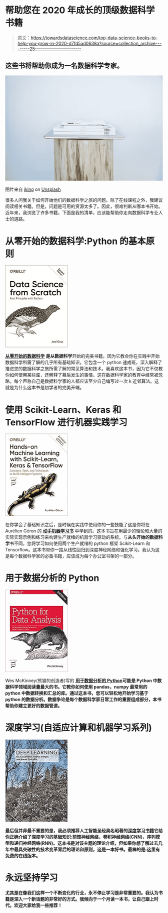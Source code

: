 # 帮助您在 2020 年成长的顶级数据科学书籍

> 原文：<https://towardsdatascience.com/top-data-science-books-to-help-you-grow-in-2020-d7fd5ad0638a?source=collection_archive---------25----------------------->

## 这些书将帮助你成为一名数据科学专家。

![](img/5cd87a61407293dfa05821be78b631cc.png)

图片来自 [jking](https://unsplash.com/@jking) on [Unsplash](https://unsplash.com/photos/DOoYFgTQWfs)

很多人问我关于如何开始他们的数据科学之旅的问题。除了在线课程之外，我建议阅读相关书籍。但是，问题是可用的资源太多了。因此，很难判断从哪本书开始。近年来，我浏览了许多书籍，下面是我的清单，应该能帮助你走向数据科学专业人士的道路。

# 从零开始的数据科学:Python 的基本原则

![](img/81ed9dbd0a12eb5ee1a8442cf7498476.png)

[**从零开始的数据科学**](https://www.amazon.com/Data-Science-Scratch-Principles-Python/dp/1492041130) **是从数据科学**开始的完美书籍，因为它教会你在实践中开始数据科学所需了解的几乎所有基础知识。它包含一个 python 速成班，深入解释了推进您的数据科学之旅所需了解的常见算法和技术。我喜欢这本书，因为它不仅教你如何使用某些库，还解释了幕后发生的事情。这在数据科学家的教育中经常被忽略。每个声称自己是数据科学家的人都应该至少自己编写过一次 k 近邻算法。这就是为什么这本书是初学者的完美开端。

# 使用 Scikit-Learn、Keras 和 TensorFlow 进行机器实践学习

![](img/e8779b6aa9f6c3d035c9ebd6ea71e449.png)

在你学会了基础知识之后，是时候在实践中使用你的一些技能了这是你将在 Aurélien Géron 的 [**动手机器学习书**](https://www.amazon.com/gp/product/1492032646/ref=as_li_qf_asin_il_tl?ie=UTF8&tag=amazonaffi048-20&creative=9325&linkCode=as2&creativeASIN=1492032646&linkId=595a64d942b857cfd493e1e4aac2997b) 中学到的。这本书旨在用最少的理论和大量的实际实现示例和练习来构建生产就绪的机器学习驱动的系统。与**从头开始的数据科学**书不同，您将学习如何使用两个生产就绪的 python 框架 Scikit-Learn 和 Tensorflow。这本书带你一路从线性回归到深度神经网络和强化学习。我认为这是每个数据科学家的必备书籍，应该成为每个办公室书架的一部分。

# 用于数据分析的 Python

![](img/4c6258a04ca1e75acd41ac693b242c19.png)

Wes McKinney(熊猫的创造者)写的 [**用于数据分析的 Python**](https://www.amazon.com/-/de/dp/1491957662/ref=sr_1_1?__mk_de_DE=%C3%85M%C3%85%C5%BD%C3%95%C3%91&keywords=Python+for+Data+Analysis&qid=1579338683&sr=8-1)**可能是 Python 中数据科学领域阅读量最大的书。它教你如何使用 pandas，numpy 最常用的 python 中数据转换和汇总的库。通过这本书，您可以轻松地开始学习基于 python 的数据分析。数据争论是每个数据科学家日常工作的重要组成部分，本书帮助你建立更好的数据管道。**

# **深度学习(自适应计算和机器学习系列)**

**![](img/84aac6161bd84056a404aecb9ff54fa3.png)**

**最后但并非最不重要的是，我必须推荐人工智能圣经臭名昭著的[深度学习书籍](https://www.amazon.com/-/de/dp/0262035618/ref=sr_1_1?__mk_de_DE=%C3%85M%C3%85%C5%BD%C3%95%C3%91&crid=19REA20DQPMTE&keywords=deep+learning&qid=1579336025&s=books&sprefix=Deep%2Cstripbooks-intl-ship%2C218&sr=1-1)它给你正确介绍了深度学习的基础知识:前馈神经网络，卷积神经网络(CNN)，序列模型和递归神经网络(RNN)。这本书是对该主题的理论介绍，但如果你想了解过去几年中最具突破性的技术变革背后的理论和原则，这是一本好书。最棒的是:这里有免费的在线版本。**

# **永远坚持学习**

**尤其是在像我们这样一个不断变化的行业，永不停止学习是非常重要的。我认为书籍是深入一个新话题的非常好的方式。我倾向于一个月读一本书，让自己跟上时代。欢迎大家给我一些推荐！**